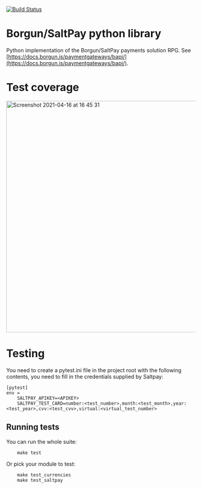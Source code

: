 [![Build Status](https://travis-ci.org/overcastsoftware/python-saltpay.svg?branch=master)](https://travis-ci.org/overcastsoftware/python-saltpay)

Borgun/SaltPay python library
========================

Python implementation of the Borgun/SaltPay payments solution RPG. See [https://docs.borgun.is/paymentgateways/bapi/](https://docs.borgun.is/paymentgateways/bapi/).


Test coverage
=============
<img width="615" alt="Screenshot 2021-04-16 at 16 45 31" src="https://user-images.githubusercontent.com/143557/115057121-2f131580-9ed3-11eb-99e9-8cd3eaf01e23.png">


Testing
=======

You need to create a pytest.ini file in the project root with the following contents, you need to fill in the credentials supplied by Saltpay:

```
[pytest]
env =
    SALTPAY_APIKEY=<APIKEY>
    SALTPAY_TEST_CARD=number:<test_number>,month:<test_month>,year:<test_year>,cvv:<test_cvv>,virtual:<virtual_test_number>
```

Running tests
-------------

You can run the whole suite:

```
    make test
````

Or pick your module to test:

```
    make test_currencies
    make test_saltpay
```


